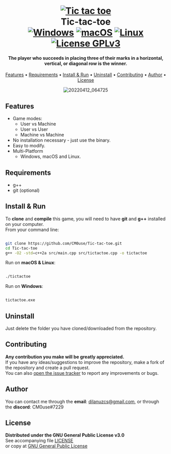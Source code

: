 <!--
*** If you like this README,
*** it is available as a template in my repositories,
*** here is the link:
*** https://github.com/CM0use/README-TEMPLATE
-->

<h1 align="center">
  <a href="https://en.wikipedia.org/wiki/File:Tic_tac_toe.svg"><img src="https://upload.wikimedia.org/wikipedia/commons/3/32/Tic_tac_toe.svg" alt="Tic tac toe"></a>
  <br>Tic-tac-toe<br>
  <a href="https://shields.io/"><img src="https://img.shields.io/badge/Windows-0078d7?style=for-the-badge&logo=windows&logoColor=ffffff" alt="Windows"></a>
  <a href="https://shields.io/"><img src="https://img.shields.io/badge/mac%20OS-313131?style=for-the-badge&logo=macos&logoColor=d7d7d7" alt="macOS"></a>
  <a href="https://shields.io/"><img src="https://img.shields.io/badge/Linux-ffffff?style=for-the-badge&logo=linux&logoColor=000000" alt="Linux"></a>
  <br><a href="https://github.com/CM0use/Tic-tac-toe/blob/main/LICENSE"><img src="https://img.shields.io/badge/License-GPLv3-4a6484?style=for-the-badge" alt="License GPLv3"></a>
</h1>

<h4 align="center">The player who succeeds in placing three of their marks in a horizontal, vertical, or diagonal row is the winner.</h4>

<p align="center">
  <a href="#features">Features</a> •
  <a href="#requirements">Requirements</a> •
  <a href="#install--run">Install & Run</a> •
  <a href="#uninstall">Uninstall</a> •
  <a href="#contributing">Contributing</a> •
  <a href="#author">Author</a> •
  <a href="#license">License</a>
</p>

<div align="center">

![20220412_064725](https://user-images.githubusercontent.com/102839710/163684326-e58c52a0-b154-4d21-9bb8-3e2caed2d494.gif)

</div>

## Features

* Game modes:
  - User vs Machine
  - User vs User
  - Machine vs Machine
* No installation necessary - just use the binary.
* Easy to modify.
* Multi-Platform
  - Windows, macOS and Linux.

## Requirements

* g++
* git (optional)

## Install & Run

To **clone** and **compile** this game, you will need to have **git** and **g++** installed on your computer.<br>
From your command line:

```bash

git clone https://github.com/CM0use/Tic-tac-toe.git
cd Tic-tac-toe
g++ -O2 -std=c++2a src/main.cpp src/tictactoe.cpp -o tictactoe

```

Run on **macOS & Linux**:

```bash

./tictactoe

```

Run on **Windows**:

```cmd

tictactoe.exe

```

## Uninstall

Just delete the folder you have cloned/downloaded from the repository.

## Contributing

**Any contribution you make will be greatly appreciated.**<br>
If you have any ideas/suggestions to improve the repository, make a fork of the repository and create a pull request.<br>
You can also <a href="https://github.com/CM0use/Tic-tac-toe/issues">open the issue tracker</a> to report any improvements or bugs.<br>

## Author

You can contact me through the **email**: dilanuzcs@gmail.com, or through the **discord**: CM0use#7229

## License

**Distributed under the GNU General Public License v3.0**<br>
See accompanying file <a href="https://github.com/CM0use/Tic-tac-toe/blob/main/LICENSE">LICENSE</a><br>
or copy at <a href="https://www.gnu.org/licenses/gpl-3.0.txt">GNU General Public License</a>
